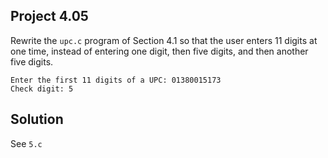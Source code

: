 ## Project 4.05

Rewrite the `upc.c` program of Section 4.1 so that the user enters 11 digits at one time, instead of entering one digit, then five digits, and then another five digits.

```
Enter the first 11 digits of a UPC: 01380015173 
Check digit: 5
```

## Solution

See `5.c`